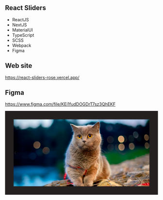 ## React Sliders

+ ReactJS
+ NextJS
+ MaterialUI
+ TypeScript
+ SCSS
+ Webpack
+ Figma

## Web site
https://react-sliders-rose.vercel.app/

## Figma
https://www.figma.com/file/KEi1fudDOGDrT7sz3QhEKF

![react-mini-apps](/preview.png)
